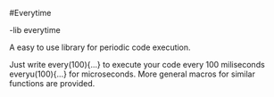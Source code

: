 #Everytime

-lib everytime

A easy to use library for periodic code execution.

Just write every(100){...} to execute your code every 100 miliseconds everyu(100){...} for microseconds. More general macros for similar functions are provided.

